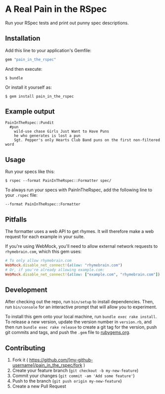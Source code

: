 # A Real Pain in the RSpec

Run your RSpec tests and print out punny spec descriptions.

## Installation

Add this line to your application's Gemfile:

```ruby
gem "pain_in_the_rspec"
```

And then execute:

    $ bundle

Or install it yourself as:

    $ gem install pain_in_the_rspec

## Example output

```
PainInTheRspec::Pundit
  #pun
    wild-use chase Girls Just Want to Have Puns
    he who generates is lost a pun
    Sgt. Pepper's only Hearts Club Band puns on the first non-filtered word
```

## Usage

Run your specs like this:

    $ rspec --format PainInTheRspec::Formatter spec/

To always run your specs with PainInTheRspec, add the following line to your
`.rspec` file:

    --format PainInTheRspec::Formatter

## Pitfalls

The formatter uses a web API to get rhymes. It will therefore make a web request
for each example in your suite.

If you're using WebMock, you'll need to allow external network requests to
`rhymebrain.com`, which this gem uses:

```ruby
# To only allow rhymebrain.com
WebMock.disable_net_connect!(allow: "rhymebrain.com")
# Or, if you're already allowing example.com:
WebMock.disable_net_connect!(allow: ["example.com", "rhymebrain.com"])
```

## Development

After checking out the repo, run `bin/setup` to install dependencies. Then, run
`bin/console` for an interactive prompt that will allow you to experiment.

To install this gem onto your local machine, run `bundle exec rake install`. To
release a new version, update the version number in `version.rb`, and then run
`bundle exec rake release` to create a git tag for the version, push git commits
and tags, and push the `.gem` file to [rubygems.org](https://rubygems.org).

## Contributing

1. Fork it ( https://github.com/[my-github-username]/pain_in_the_rspec/fork )
2. Create your feature branch (`git checkout -b my-new-feature`)
3. Commit your changes (`git commit -am 'Add some feature'`)
4. Push to the branch (`git push origin my-new-feature`)
5. Create a new Pull Request
